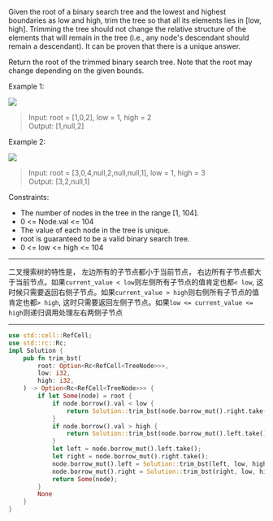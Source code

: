 Given the root of a binary search tree and the lowest and highest boundaries as low and high, trim the tree so that all its elements lies in [low, high]. Trimming the tree should not change the relative structure of the elements that will remain in the tree (i.e., any node's descendant should remain a descendant). It can be proven that there is a unique answer.

Return the root of the trimmed binary search tree. Note that the root may change depending on the given bounds.

Example 1:

![](https://assets.leetcode.com/uploads/2020/09/09/trim1.jpg)

> Input: root = [1,0,2], low = 1, high = 2  
> Output: [1,null,2]

Example 2:

![](https://assets.leetcode.com/uploads/2020/09/09/trim2.jpg)

> Input: root = [3,0,4,null,2,null,null,1], low = 1, high = 3  
> Output: [3,2,null,1]

Constraints:

- The number of nodes in the tree in the range [1, 104].
- 0 <= Node.val <= 104
- The value of each node in the tree is unique.
- root is guaranteed to be a valid binary search tree.
- 0 <= low <= high <= 104

---

二叉搜索树的特性是， 左边所有的子节点都小于当前节点， 右边所有子节点都大于当前节点。如果`current_value < low`则左侧所有子节点的值肯定也都`< low`, 这时候只需要返回右侧子节点。如果`current_value > high`则右侧所有子节点的值肯定也都`> high`, 这时只需要返回左侧子节点。如果`low <= current_value <= high`则递归调用处理左右两侧子节点

---

```rust
use std::cell::RefCell;
use std::rc::Rc;
impl Solution {
    pub fn trim_bst(
        root: Option<Rc<RefCell<TreeNode>>>,
        low: i32,
        high: i32,
    ) -> Option<Rc<RefCell<TreeNode>>> {
        if let Some(node) = root {
            if node.borrow().val < low {
                return Solution::trim_bst(node.borrow_mut().right.take(), low, high);
            }
            if node.borrow().val > high {
                return Solution::trim_bst(node.borrow_mut().left.take(), low, high);
            }
            let left = node.borrow_mut().left.take();
            let right = node.borrow_mut().right.take();
            node.borrow_mut().left = Solution::trim_bst(left, low, high);
            node.borrow_mut().right = Solution::trim_bst(right, low, high);
            return Some(node);
        }
        None
    }
}
```
